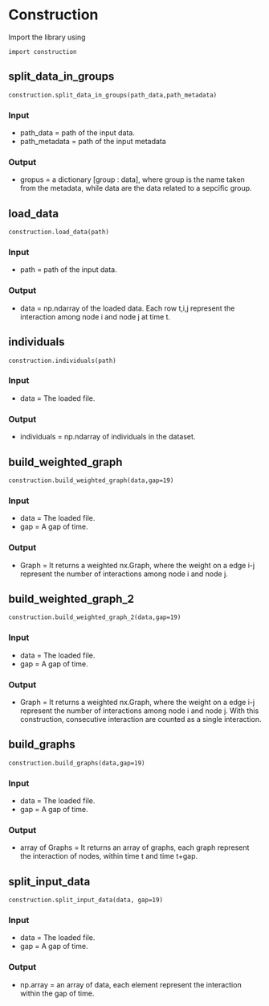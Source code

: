 # Construction

Import the library using 
```
import construction
```


## split_data_in_groups
```
construction.split_data_in_groups(path_data,path_metadata)
```
### Input
* path_data = path of the input data.
* path_metadata = path of the input metadata
### Output
* gropus = a dictionary \[group : data\], where group is the name taken from the metadata, while data are the data related to a sepcific group.



## load_data
```
construction.load_data(path)
```
### Input
* path = path of the input data.
### Output
* data = np.ndarray of the loaded data. Each row t,i,j represent the interaction among node i and node j at time t.



## individuals
```
construction.individuals(path)
```
### Input
* data = The loaded file.
### Output
* individuals = np.ndarray of individuals in the dataset.






## build_weighted_graph
```
construction.build_weighted_graph(data,gap=19)
```
### Input
* data = The loaded file.
* gap = A gap of time.
### Output
* Graph = It returns a weighted nx.Graph, where the weight on a edge i-j represent the number of interactions among node i and node j.





## build_weighted_graph_2
```
construction.build_weighted_graph_2(data,gap=19)
```
### Input
* data = The loaded file.
* gap = A gap of time.
### Output
* Graph = It returns a weighted nx.Graph, where the weight on a edge i-j represent the number of interactions among node i and node j. With this construction, consecutive interaction are counted as a single interaction.





## build_graphs
```
construction.build_graphs(data,gap=19)
```
### Input
* data = The loaded file.
* gap = A gap of time.
### Output
* array of Graphs = It returns an array of graphs, each graph represent the interaction of nodes, within time t and time t+gap.







## split_input_data
```
construction.split_input_data(data, gap=19)
```
### Input
* data = The loaded file.
* gap = A gap of time.
### Output
* np.array = an array of data, each element represent the interaction within the gap of time. 

